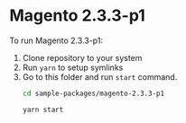 # Magento 2.3.3-p1

To run Magento 2.3.3-p1:

1. Clone repository to your system
2. Run `yarn` to setup symlinks
3. Go to this folder and run `start` command.
    ```bash
    cd sample-packages/magento-2.3.3-p1

    yarn start
    ```
